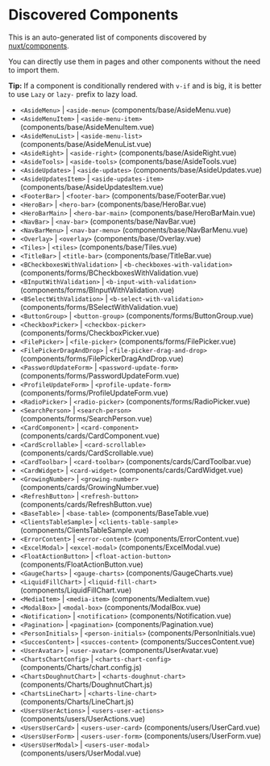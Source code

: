 # Discovered Components

This is an auto-generated list of components discovered by [nuxt/components](https://github.com/nuxt/components).

You can directly use them in pages and other components without the need to import them.

**Tip:** If a component is conditionally rendered with `v-if` and is big, it is better to use `Lazy` or `lazy-` prefix to lazy load.

- `<AsideMenu>` | `<aside-menu>` (components/base/AsideMenu.vue)
- `<AsideMenuItem>` | `<aside-menu-item>` (components/base/AsideMenuItem.vue)
- `<AsideMenuList>` | `<aside-menu-list>` (components/base/AsideMenuList.vue)
- `<AsideRight>` | `<aside-right>` (components/base/AsideRight.vue)
- `<AsideTools>` | `<aside-tools>` (components/base/AsideTools.vue)
- `<AsideUpdates>` | `<aside-updates>` (components/base/AsideUpdates.vue)
- `<AsideUpdatesItem>` | `<aside-updates-item>` (components/base/AsideUpdatesItem.vue)
- `<FooterBar>` | `<footer-bar>` (components/base/FooterBar.vue)
- `<HeroBar>` | `<hero-bar>` (components/base/HeroBar.vue)
- `<HeroBarMain>` | `<hero-bar-main>` (components/base/HeroBarMain.vue)
- `<NavBar>` | `<nav-bar>` (components/base/NavBar.vue)
- `<NavBarMenu>` | `<nav-bar-menu>` (components/base/NavBarMenu.vue)
- `<Overlay>` | `<overlay>` (components/base/Overlay.vue)
- `<Tiles>` | `<tiles>` (components/base/Tiles.vue)
- `<TitleBar>` | `<title-bar>` (components/base/TitleBar.vue)
- `<BCheckboxesWithValidation>` | `<b-checkboxes-with-validation>` (components/forms/BCheckboxesWithValidation.vue)
- `<BInputWithValidation>` | `<b-input-with-validation>` (components/forms/BInputWithValidation.vue)
- `<BSelectWithValidation>` | `<b-select-with-validation>` (components/forms/BSelectWithValidation.vue)
- `<ButtonGroup>` | `<button-group>` (components/forms/ButtonGroup.vue)
- `<CheckboxPicker>` | `<checkbox-picker>` (components/forms/CheckboxPicker.vue)
- `<FilePicker>` | `<file-picker>` (components/forms/FilePicker.vue)
- `<FilePickerDragAndDrop>` | `<file-picker-drag-and-drop>` (components/forms/FilePickerDragAndDrop.vue)
- `<PasswordUpdateForm>` | `<password-update-form>` (components/forms/PasswordUpdateForm.vue)
- `<ProfileUpdateForm>` | `<profile-update-form>` (components/forms/ProfileUpdateForm.vue)
- `<RadioPicker>` | `<radio-picker>` (components/forms/RadioPicker.vue)
- `<SearchPerson>` | `<search-person>` (components/forms/SearchPerson.vue)
- `<CardComponent>` | `<card-component>` (components/cards/CardComponent.vue)
- `<CardScrollable>` | `<card-scrollable>` (components/cards/CardScrollable.vue)
- `<CardToolbar>` | `<card-toolbar>` (components/cards/CardToolbar.vue)
- `<CardWidget>` | `<card-widget>` (components/cards/CardWidget.vue)
- `<GrowingNumber>` | `<growing-number>` (components/cards/GrowingNumber.vue)
- `<RefreshButton>` | `<refresh-button>` (components/cards/RefreshButton.vue)
- `<BaseTable>` | `<base-table>` (components/BaseTable.vue)
- `<ClientsTableSample>` | `<clients-table-sample>` (components/ClientsTableSample.vue)
- `<ErrorContent>` | `<error-content>` (components/ErrorContent.vue)
- `<ExcelModal>` | `<excel-modal>` (components/ExcelModal.vue)
- `<FloatActionButton>` | `<float-action-button>` (components/FloatActionButton.vue)
- `<GaugeCharts>` | `<gauge-charts>` (components/GaugeCharts.vue)
- `<LiquidFillChart>` | `<liquid-fill-chart>` (components/LiquidFillChart.vue)
- `<MediaItem>` | `<media-item>` (components/MediaItem.vue)
- `<ModalBox>` | `<modal-box>` (components/ModalBox.vue)
- `<Notification>` | `<notification>` (components/Notification.vue)
- `<Pagination>` | `<pagination>` (components/Pagination.vue)
- `<PersonInitials>` | `<person-initials>` (components/PersonInitials.vue)
- `<SuccesContent>` | `<succes-content>` (components/SuccesContent.vue)
- `<UserAvatar>` | `<user-avatar>` (components/UserAvatar.vue)
- `<ChartsChartConfig>` | `<charts-chart-config>` (components/Charts/chart.config.js)
- `<ChartsDoughnutChart>` | `<charts-doughnut-chart>` (components/Charts/DoughnutChart.js)
- `<ChartsLineChart>` | `<charts-line-chart>` (components/Charts/LineChart.js)
- `<UsersUserActions>` | `<users-user-actions>` (components/users/UserActions.vue)
- `<UsersUserCard>` | `<users-user-card>` (components/users/UserCard.vue)
- `<UsersUserForm>` | `<users-user-form>` (components/users/UserForm.vue)
- `<UsersUserModal>` | `<users-user-modal>` (components/users/UserModal.vue)
